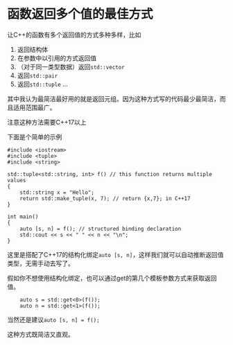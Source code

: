# 函数返回多个值的最佳方式

让C++的函数有多个返回值的方式多种多样，比如

1. 返回结构体
2. 在参数中以引用的方式返回值
3. （对于同一类型数据）返回`std::vector`
4. 返回`std::pair`
5. 返回`std::tuple`
...

其中我认为最简洁最好用的就是返回元组。因为这种方式写的代码最少最简洁，而且适用范围最广。

注意这种方法需要C++17以上

下面是个简单的示例

```
#include <iostream>
#include <tuple>
#include <string>

std::tuple<std::string, int> f() // this function returns multiple values
{
    std::string x = "Hello";
    return std::make_tuple(x, 7); // return {x,7}; in C++17
}

int main()
{
    auto [s, n] = f(); // structured binding declaration
    std::cout << s << " " << n << "\n";
}
```

这里是搭配了C++17的结构化绑定`auto [s, n]`，这样我们就可以自动推断返回值类型，无需手动去写了。

假如你不想使用结构化绑定，也可以通过get的第几个模板参数方式来获取返回值。
```
    auto s = std::get<0>(f());
    auto n = std::get<1>(f());
```


当然还是建议`auto [s, n] = f();` 

这种方式既简洁又直观。

